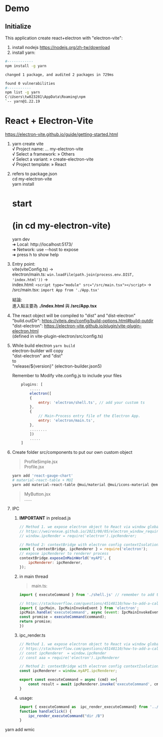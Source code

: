 # Demo

## Initialize
This application create react+electron with "electron-vite":
1. install nodejs
    https://nodejs.org/zh-tw/download
2. install yarn:
```sh
#------------
npm install -g yarn

changed 1 package, and audited 2 packages in 729ms

found 0 vulnerabilities
#-----------
npm list -g yarn
C:\Users\tw023281\AppData\Roaming\npm
`-- yarn@1.22.19

```
# React + Electron-Vite
https://electron-vite.github.io/guide/getting-started.html

1. yarn create vite  
    √ Project name: ... my-electron-vite  
    √ Select a framework: » Others  
    √ Select a variant: » create-electron-vite  
    √ Project template: » React  

2. refers to package.json  
    cd my-electron-vite  
    yarn install  
    # start
    # (in cd my-electron-vite)
    yarn dev  
        ➜  Local:   http://localhost:5173/  
        ➜  Network: use --host to expose  
        ➜  press h to show help  

3. Entry point:  
    vite(viteConfig.ts) ->   
    electron/main.ts: `win.loadFile(path.join(process.env.DIST, 'index.html'))` ->  
    index.html: `<script type="module" src="/src/main.tsx"></script>` ->  
    /src/main.tsx: `import App from './App.tsx'`  
  
    結論:   
        進入點主要為 **./index.html** 與 **/src/App.tsx**  


4. The react object will be compiled to "dist" and "dist-electron"  
    "build.outDir":  https://vitejs.dev/config/build-options.html#build-outdir  
    "dist-electron": https://electron-vite.github.io/plugin/vite-plugin-electron.html   
                    (defined in vite-plugin-electron/src/config.ts)  

5. While build electron `yarn build`  
    electron-builder will copy  
    "dist-electron" and "dist"  
    to  
    "release/${version}" (electron-builder.json5)  

    Remember to Modify vite.config.js to include your files  
    ```js
        plugins: [
            .....
            electron([
            {
                entry: 'electron/shell.ts', // add your custom ts
            },
            {
                // Main-Process entry file of the Electron App.
                entry: 'electron/main.ts',
            },
            ........
            ])
            .....
        ]
    ```
6. Create folder src/components to put our own custom object
    > ProfileSimple.jsx  
    > Profile.jsx  
    ```sh
    yarn add 'react-gauge-chart'
    # material-react-table + MUI
    yarn add material-react-table @mui/material @mui/icons-material @emotion/react @emotion/styled
    ```
    > MyButton.jsx  
    > ......

7. IPC
    1. **IMPORTANT** in preload.js
        ```js
        // Method 1. we expose electron object to React via window global object with electron config contextIsolation:false
        // https://weirenxue.github.io/2021/08/05/electron_window_require/
        // window.ipcRender = require('electron').ipcRenderer;
        
        // Method 2: contextBridge with electron config contextIsolation:true
        const { contextBridge, ipcRenderer } = require('electron');
        // expose ipcRenderer to renderer process
        contextBridge.exposeInMainWorld('myAPI', {
            ipcRenderer: ipcRenderer,
        });
        ```
   
    2. in main thread 

        > main.ts:  
        ```js
        import { executeCommand } from './shell.js' // remember to add this in vite config.ts

        // https://stackoverflow.com/questions/45148110/how-to-add-a-callback-to-ipc-renderer-send
        import { ipcMain, IpcMainInvokeEvent } from 'electron';
        ipcMain.handle('executeCommand', async (event: IpcMainInvokeEvent, command: string): Promise<string> => {
        const promise = executeCommand(command);
        return promise;
        })
        ```

    3. ipc_render.ts
        ```js
        // Method 1. we expose electron object to React via window global object with electron config contextIsolation:false
        // https://stackoverflow.com/questions/45148110/how-to-add-a-callback-to-ipc-renderer-send
        // const ipcRenderer  = window.ipcRender
        // const aaa = require('electron').ipcRenderer

        // Method 2: contextBridge with electron config contextIsolation:true
        const ipcRenderer = window.myAPI.ipcRenderer;

        export const executeCommand = async (cmd) =>{
            const result = await ipcRenderer.invoke('executeCommand', cmd);
        }
        ```
    4. usage:  
        ```js
        import { executeCommand as  ipc_render_executeCommand} from '../ipc/ipc_render';
        function handleClick() {
            ipc_render_executeCommand("dir /B")
        }
        ```

yarn add wmic